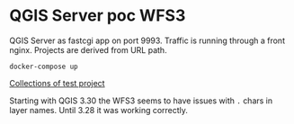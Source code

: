 # QGIS Server poc WFS3

QGIS Server as fastcgi app on port 9993. Traffic is running through a front nginx. Projects are derived from
URL path.

```shell
docker-compose up
```

[Collections of test project](http://localhost:8080/wfs3/test/collections)


Starting with QGIS 3.30 the WFS3 seems to have issues with `.` chars in layer names. Until 3.28 it was working
correctly.
